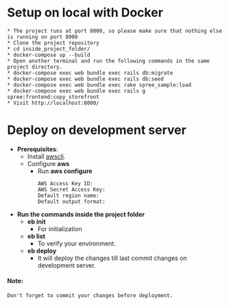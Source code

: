 # Setup on local with Docker
    * The project runs at port 8000, so please make sure that nothing else is running on port 8000
    * Clone the project repository
    * cd inside_project_folder/
    * docker-compose up --build
    * Open another terminal and run the following commands in the same project directory.
    * docker-compose exec web bundle exec rails db:migrate
    * docker-compose exec web bundle exec rails db:seed
    * docker-compose exec web bundle exec rake spree_sample:load 
    * docker-compose exec web bundle exec rails g spree:frontend:copy_storefront
    * Visit http://localhost:8000/


# Deploy on development server
* **Prerequisites**:
    * Install [awscli](https://docs.aws.amazon.com/cli/latest/userguide/install-cliv2-linux.html).
    * Configure **aws**
        * Run **aws configure**
            ```
          AWS Access Key ID: 
          AWS Secret Access Key: 
          Default region name: 
          Default output format:
* **Run the commands inside the project folder**
    * **eb init**
        * For initialization
    * **eb list**
        * To verify your environment.
    * **eb deploy**
        * It will deploy the changes till last commit changes on development server.
        
#### Note:
    Don't forget to commit your changes before deployment.
